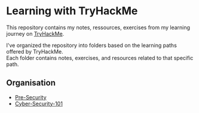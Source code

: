 # Learning with TryHackMe

This repository contains my notes, ressources, exercises from my learning journey on [TryHackMe](https://tryhackme.com/).

I've organized the repository into folders based on the learning paths offered by TryHackMe.<br> 
Each folder contains notes, exercises, and resources related to that specific path.

## Organisation

- [Pre-Security](Pre-Security/)
- [Cyber-Security-101](Cyber-Security-101/)